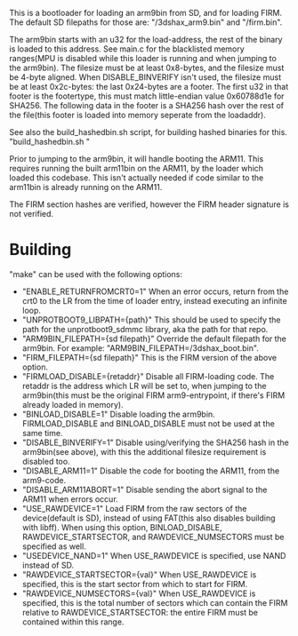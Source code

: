 This is a bootloader for loading an arm9bin from SD, and for loading FIRM. The default SD filepaths for those are: "/3dshax_arm9.bin" and "/firm.bin".  

The arm9bin starts with an u32 for the load-address, the rest of the binary is loaded to this address. See main.c for the blacklisted memory ranges(MPU is disabled while this loader is running and when jumping to the arm9bin). The filesize must be at least 0x8-bytes, and the filesize must be 4-byte aligned. When DISABLE_BINVERIFY isn't used, the filesize must be at least 0x2c-bytes: the last 0x24-bytes are a footer. The first u32 in that footer is the footertype, this must match little-endian value 0x60788d1e for SHA256. The following data in the footer is a SHA256 hash over the rest of the file(this footer is loaded into memory seperate from the loadaddr).

See also the build_hashedbin.sh script, for building hashed binaries for this. "build_hashedbin.sh <inputbin> <outputbin>"

Prior to jumping to the arm9bin, it will handle booting the ARM11. This requires running the built arm11bin on the ARM11, by the loader which loaded this codebase. This isn't actually needed if code similar to the arm11bin is already running on the ARM11.

The FIRM section hashes are verified, however the FIRM header signature is not verified.

# Building
"make" can be used with the following options:
* "ENABLE_RETURNFROMCRT0=1" When an error occurs, return from the crt0 to the LR from the time of loader entry, instead executing an infinite loop.
* "UNPROTBOOT9_LIBPATH={path}" This should be used to specify the path for the unprotboot9_sdmmc library, aka the path for that repo.
* "ARM9BIN_FILEPATH={sd filepath}" Override the default filepath for the arm9bin. For example: "ARM9BIN_FILEPATH=/3dshax_boot.bin".
* "FIRM_FILEPATH={sd filepath}" This is the FIRM version of the above option.
* "FIRMLOAD_DISABLE={retaddr}" Disable all FIRM-loading code. The retaddr is the address which LR will be set to, when jumping to the arm9bin(this must be the original FIRM arm9-entrypoint, if there's FIRM already loaded in memory).
* "BINLOAD_DISABLE=1" Disable loading the arm9bin. FIRMLOAD_DISABLE and BINLOAD_DISABLE must not be used at the same time.
* "DISABLE_BINVERIFY=1" Disable using/verifying the SHA256 hash in the arm9bin(see above), with this the additional filesize requirement is disabled too.
* "DISABLE_ARM11=1" Disable the code for booting the ARM11, from the arm9-code.
* "DISABLE_ARM11ABORT=1" Disable sending the abort signal to the ARM11 when errors occur.
* "USE_RAWDEVICE=1" Load FIRM from the raw sectors of the device(default is SD), instead of using FAT(this also disables building with libff). When using this option, BINLOAD_DISABLE, RAWDEVICE_STARTSECTOR, and RAWDEVICE_NUMSECTORS must be specified as well.
* "USEDEVICE_NAND=1" When USE_RAWDEVICE is specified, use NAND instead of SD.
* "RAWDEVICE_STARTSECTOR={val}" When USE_RAWDEVICE is specified, this is the start sector from which to start for FIRM.
* "RAWDEVICE_NUMSECTORS={val}" When USE_RAWDEVICE is specified, this is the total number of sectors which can contain the FIRM relative to RAWDEVICE_STARTSECTOR: the entire FIRM must be contained within this range.

